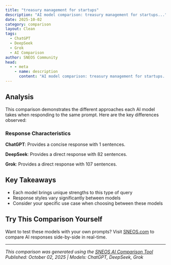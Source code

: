 ```yaml
---
title: "treasury management for startups"
description: "AI model comparison: treasury management for startups..."
date: 2025-10-02
category: comparison
layout: Clean
tags:
  - ChatGPT
  - DeepSeek
  - Grok
  - AI Comparison
author: SNEOS Community
head:
  - - meta
    - name: description
      content: "AI model comparison: treasury management for startups..."
---
```


<ChatComparison
  title="treasury management for startups"
  prompt="treasury management for startups"
  :responses='{
    "ChatGPT": "Error calling OpenAI API.",
    "DeepSeek": "Of course. Treasury management is a critical, yet often overlooked, function for startups. While it might sound like a concern only for large corporations, effective treasury management is what separates startups that survive and scale from those that run out of cash.\n\nFor a startup, treasury management is fundamentally about **managing cash flow, mitigating financial risk, and ensuring the company has the liquidity to execute its business plan.**\n\nHere is a comprehensive guide to treasury management for startups, broken down by stage and key principles.\n\n---\n\n### The Core Pillars of Startup Treasury Management\n\nThink of treasury management as built on these four pillars:\n\n1.  **Cash Visibility \u0026 Forecasting:** Knowing exactly how much cash you have now and how much you will have in the future.\n2.  **Cash Collection \u0026 Disbursement:** How you get money in (from customers) and how you send money out (to vendors, employees).\n3.  **Liquidity \u0026 Risk Management:** Ensuring you don\u0027t run out of cash and protecting against financial risks (e.g., fraud, currency fluctuations).\n4.  **Funding \u0026 Banking Relationships:** Managing your funding (equity, debt) and your relationship with banks and financial service providers.\n\n---\n\n### Stage-by-Stage Guide\n\n#### Stage 1: Pre-Seed / Seed (0 - ~$1M ARR)\n**Focus: Survival and Basic Discipline**\n\n*   **Primary Goal:** Don\u0027t run out of cash. Extend your runway as long as possible.\n*   **Key Activities:**\n    *   **Open a Dedicated Business Bank Account:** Never mix personal and business finances.\n    *   **Basic Cash Flow Forecasting:** Create a simple spreadsheet projecting cash inflows and outflows for the next 12-18 months. Update it weekly.\n    *   **Monitor Burn Rate:** Calculate your gross and net burn rate monthly. (Gross burn = total cash spent per month. Net burn = cash spent minus cash earned).\n    *   **Implement Basic Spend Controls:** Use a company card (like Brex, Ramp, or a simple corporate credit/debit card) and require receipts for all expenses.\n    *   **Choose a Payment Processor:** Set up Stripe, PayPal, or similar to accept customer payments easily.\n    *   **Build a Relationship:** Even at this stage, introduce yourself to a banker at a bank known for working with startups (e.g., SVB, First Republic successors, Mercury, Silicon Valley Bank UK).\n\n#### Stage 2: Series A (~$1M - $10M ARR)\n**Focus: Scaling and Building Processes**\n\n*   **Primary Goal:** Fund the growth plan efficiently and build scalable financial infrastructure.\n*   **Key Activities:**\n    *   **Formalize Cash Forecasting:** Move to a more robust, 13-week rolling cash flow forecast. This is your most important financial document.\n    *   **Implement an AP/AR Process:**\n        *   **Accounts Payable (AP):** Systematize bill payments. Use bill.com or similar to manage approvals and ensure you don\u0027t pay late (damaging credit) or too early (hurting cash flow).\n        *   **Accounts Receivable (AR):** Actively manage collections. Send invoices promptly and follow up on late payments.\n    *   **Manage Your Raise:** Park the Series A funds in a secure, interest-bearing account. Create a plan for how the capital will be deployed over time (a \u0022capital deployment plan\u0022).\n    *   **Explore Debt Financing:** Consider a venture debt line of credit to extend your runway without further dilution, often used for funding capital expenditures like hardware.\n    *   **Consider Treasury Management:** If you have significant cash (\u003E$1M), explore simple sweeps into money market funds or short-term treasuries to earn a small return while keeping funds liquid.\n\n#### Stage 3: Series B and Beyond ($10M\u002B ARR)\n**Focus: Optimization and Sophistication**\n\n*   **Primary Goal:** Optimize financial returns and manage complex risks.\n*   **Key Activities:**\n    *   **Hire a Fractional or Full-Time Treasurer/CFO:** This is no longer a task for the CEO or a junior accountant.\n    *   **Sophisticated Cash Forecasting:** Use dedicated software (like Trovata, CashAnalytics) for real-time forecasting and scenario planning (\u0022What if we lose our biggest customer?\u0022 \u0022What if we double our sales team?\u0022).\n    *   **Formal Investment Policy:** Create a board-approved policy dictating where excess cash can be invested (e.g., only in FDIC-insured accounts, government bonds, specific money market funds) to prioritize safety and liquidity over yield.\n    *   **FX \u0026 Risk Management:** If you have international operations, hedge against currency fluctuations.\n    *   **Bank Relationship Management:** Diversify banking relationships and formally manage them to negotiate better terms and ensure access to capital.\n\n---\n\n### Essential Tools for Modern Startups\n\n*   **Banking:** **Mercury**, **Brex**, SVB (for established startups), and regional banks.\n*   **Spend Management:** **Ramp**, **Brex**, **Spendesk**. These combine corporate cards with expense management and AP automation.\n*   **Forecasting \u0026 Visibility:** **Float**, **Gusto**, **Trovata**. Many modern banks have these analytics built-in.\n*   **Payments \u0026 Invoicing:** **Stripe**, **Bill.com**, **QuickBooks Online**.\n*   **Accounting:** **QuickBooks Online**, **Xero**. The foundation that everything else connects to.\n\n### Common Pitfalls to Avoid\n\n1.  **Treating Revenue as Profit:** A large sale doesn\u0027t matter until the cash is in the bank. Manage on a cash basis, not just an accrual accounting basis.\n2.  **Ignoring the 13-Week Cash Flow Forecast:** This is your early warning system. Without it, you are flying blind.\n3.  **Letting Customers Pay Late:** Be proactive with collections. Every day an invoice is unpaid is a day of runway lost.\n4.  **No Spend Controls:** Letting employees spend without oversight leads to wasted cash.\n5.  **Holding Too Much \u0022Lazy\u0022 Cash:** While safety is key, keeping hundreds of thousands in a non-interest-bearing checking account is a lost opportunity.\n6.  **Failing to Build Banking Relationships:** Don\u0027t wait until you need a loan to talk to your banker.\n\n### The \u0022Treasury Mindset\u0022 for Founders\n\nUltimately, treasury management for a founder is about cultivating a mindset of **vigilance and foresight.**\n\n*   **Ask \u0022What is our cash position?\u0022** daily.\n*   **Understand your key metrics:** Runway, Burn Rate, Cash Conversion Cycle.\n*   **Be paranoid about your bank balances and reconciliations.**\n*   **Plan for the worst-case scenario.** Have a \u0022go-dark\u0022 plan that shows what you would cut if you lost a major funding source or customer.\n\nBy implementing these practices early, you build a foundation of financial discipline that will make your startup more resilient, more attractive to investors, and far more likely to achieve long-term success.",
    "Grok": "Treasury management for startups is a critical yet often overlooked aspect of financial strategy. It involves managing a company\u0027s cash flow, liquidity, investments, and financial risks to ensure the business has the necessary funds to operate, grow, and weather unexpected challenges. For startups, which often operate with limited resources and face high uncertainty, effective treasury management can be the difference between survival and failure. Below, I\u2019ll break down the key components and strategies for treasury management tailored to startups.\n\n---\n\n### **Why Treasury Management Matters for Startups**\nStartups typically face:\n- **Limited cash reserves**: Many startups operate on tight budgets with funding tied to specific milestones.\n- **Unpredictable cash flow**: Revenue may be irregular, especially in early stages, while expenses (e.g., payroll, rent) are often fixed.\n- **Funding dependency**: Reliance on venture capital, loans, or other external financing creates pressure to manage cash burn.\n- **High growth costs**: Scaling operations often requires significant investment in hiring, marketing, and infrastructure.\n- **Financial risks**: Currency fluctuations, interest rate changes, or supplier payment delays can disrupt operations.\n\nEffective treasury management ensures that a startup can meet its short-term obligations, avoid cash crunches, and allocate resources for growth.\n\n---\n\n### **Key Components of Treasury Management for Startups**\n1. **Cash Flow Management**\n   - **Forecasting**: Create rolling cash flow projections (weekly or monthly) to predict inflows (e.g., revenue, funding) and outflows (e.g., payroll, rent, marketing). Tools like QuickBooks, Xero, or Excel templates can help.\n   - **Burn Rate Monitoring**: Track how quickly you\u2019re spending cash (monthly burn rate) to understand your runway (how long you can operate before running out of money). For example:\n     - Monthly Burn Rate = Total Expenses - Total Revenue\n     - Runway = Cash Reserves / Monthly Burn Rate\n   - **Cash Flow Optimization**: Delay non-essential expenses, negotiate better payment terms with suppliers (e.g., Net 60 instead of Net 30), and incentivize early customer payments (e.g., discounts for upfront payment).\n\n2. **Liquidity Management**\n   - Maintain enough liquid assets (cash or easily convertible assets) to cover at least 6-12 months of operating expenses, depending on your industry and funding situation.\n   - Avoid tying up too much cash in illiquid investments or inventory that can\u2019t be quickly sold.\n   - Set up a cash reserve or emergency fund for unexpected disruptions (e.g., delayed funding rounds or market downturns).\n\n3. **Banking and Accounts**\n   - Open a business bank account separate from personal accounts to maintain clear financial records and build credibility with investors.\n   - Use high-yield savings accounts or money market accounts for excess cash to earn interest while keeping funds accessible.\n   - Consider multiple bank accounts for different purposes (e.g., operating expenses, payroll, emergency fund) to improve tracking and control.\n   - Explore banking partners that cater to startups, such as Silicon Valley Bank (SVB) or Mercury, which offer tailored services like venture debt or fundraising support.\n\n4. **Funding and Capital Management**\n   - Align cash reserves with funding milestones. For example, ensure you have enough cash to reach the next funding round or revenue target.\n   - Understand the terms of any debt or equity financing (e.g., interest rates, repayment schedules, equity dilution) and their impact on cash flow.\n   - Plan for fundraising well in advance, as the process can take 6-12 months. Avoid running out of cash during negotiations.\n\n5. **Expense Control**\n   - Implement strict budgeting and review spending regularly. Use tools like Expensify or Brex to track and manage employee expenses.\n   - Prioritize spending on revenue-generating activities (e.g., product development, marketing) over discretionary costs (e.g., fancy office space).\n   - Negotiate with vendors for bulk discounts or deferred payments, especially if you\u2019re a high-growth startup with future purchasing potential.\n\n6. **Risk Management**\n   - **Currency Risk**: If operating internationally, use hedging tools (e.g., forward contracts) or multi-currency accounts (e.g., Wise, Revolut) to mitigate exchange rate volatility.\n   - **Interest Rate Risk**: If you have loans, consider fixed-rate options to avoid surprises if rates rise.\n   - **Fraud and Cybersecurity**: Protect against fraud by using secure payment systems, setting up dual approvals for large transactions, and regularly monitoring accounts for unusual activity.\n\n7. **Investment of Surplus Cash**\n   - For startups with excess cash (e.g., post-funding round), invest in low-risk, short-term instruments like Treasury bills, certificates of deposit (CDs), or money market funds to earn a return without jeopardizing liquidity.\n   - Avoid speculative investments (e.g., stocks, crypto) with operational funds, as startups can\u2019t afford significant losses.\n\n---\n\n### **Best Practices for Startups**\n1. **Hire or Consult Experts Early**\n   - While many early-stage startups can\u2019t afford a full-time CFO or treasurer, consider hiring a fractional CFO or financial consultant to set up systems and provide strategic advice.\n   - Use accounting software or outsource bookkeeping to maintain accurate records.\n\n2. **Automate Where Possible**\n   - Use tools like Bill.com for accounts payable/receivable, Stripe or PayPal for payments, and Gusto for payroll to save time and reduce errors.\n   - Automate bank reconciliations and cash flow tracking with software integrations.\n\n3. **Build Strong Relationships with Stakeholders**\n   - Communicate transparently with investors about cash position and burn rate to build trust and secure future funding.\n   - Work closely with banks to access credit lines, overdraft protection, or other financial tools if needed.\n\n4. **Plan for Different Scenarios**\n   - Create best-case, worst-case, and most-likely cash flow scenarios to prepare for unexpected challenges like losing a major customer or delayed funding.\n   - Stress-test your runway under adverse conditions (e.g., a 20% drop in revenue).\n\n5. **Monitor Key Metrics**\n   - Track metrics like cash runway, burn rate, and working capital (current assets minus current liabilities) regularly.\n   - Set up dashboards with tools like Tableau or Google Data Studio for real-time visibility into financial health.\n\n---\n\n### **Common Mistakes to Avoid**\n- **Underestimating Cash Needs**: Many startups fail because they run out of cash unexpectedly. Always build a buffer into your forecasts.\n- **Over-Spending Post-Funding**: A large funding round can lead to reckless spending. Stick to a disciplined budget.\n- **Ignoring Payment Terms**: Late payments to vendors or employees can damage relationships and disrupt operations. Pay on time or negotiate extensions proactively.\n- **Lack of Documentation**: Poor financial records can deter investors or complicate audits. Maintain clear, organized records from day one.\n\n---\n\n### **Tools and Resources for Startups**\n- **Accounting Software**: QuickBooks, Xero, Wave (for smaller budgets)\n- **Cash Flow Tools**: Float, Pulse, or Dryrun for forecasting\n- **Banking for Startups**: Mercury, Brex, Silicon Valley Bank\n- **Payment Processing**: Stripe, Square, PayPal\n- **Expense Management**: Expensify, Ramp, Divvy\n\n---\n\n### **When to Scale Treasury Management**\nAs your startup grows, treasury management becomes more complex. Consider hiring a dedicated finance team or treasurer when:\n- Annual revenue exceeds $10M or you\u2019ve raised a Series B round.\n- You\u2019re expanding internationally, requiring currency and compliance management.\n- You\u2019re managing significant debt or multiple funding sources.\n\n---\n\n### **Conclusion**\nFor startups, treasury management isn\u2019t just about balancing the books\u2014it\u2019s about ensuring survival and creating a foundation for growth. By focusing on cash flow forecasting, maintaining liquidity, controlling expenses, and mitigating risks, startups can navigate the financial challenges of early-stage growth. Start with simple systems and tools, and scale your approach as your business matures. If resources are limited, prioritize transparency, discipline, and regular monitoring to keep your startup financially healthy. \n\nIf you have specific questions (e.g., cash flow forecasting templates, banking recommendations, or risk management strategies), feel free to ask!"
  }'
  published-date="11:50"
/>

## Analysis

This comparison demonstrates the different approaches each AI model takes when responding to the same prompt. Here are the key differences observed:

### Response Characteristics

**ChatGPT**: Provides a concise response with 1 sentences. 

**DeepSeek**: Provides a direct response with 82 sentences. 

**Grok**: Provides a direct response with 107 sentences. 

## Key Takeaways

- Each model brings unique strengths to this type of query
- Response styles vary significantly between models
- Consider your specific use case when choosing between these models

## Try This Comparison Yourself

Want to test these models with your own prompts? Visit [SNEOS.com](https://sneos.com) to compare AI responses side-by-side in real-time.

---

*This comparison was generated using the [SNEOS AI Comparison Tool](https://sneos.com)*
*Published: October 02, 2025 | Models: ChatGPT, DeepSeek, Grok*

